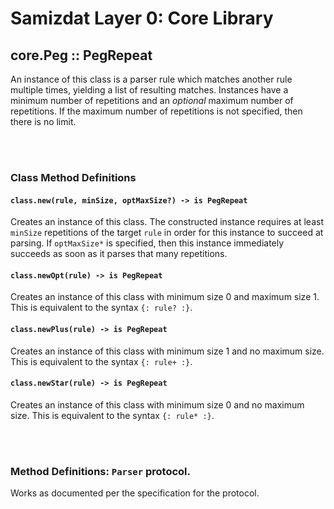 Samizdat Layer 0: Core Library
==============================

core.Peg :: PegRepeat
---------------------

An instance of this class is a parser rule which matches another rule
multiple times, yielding a list of resulting matches. Instances have a
minimum number of repetitions and an *optional* maximum number of repetitions.
If the maximum number of repetitions is not specified, then there is no
limit.


<br><br>
### Class Method Definitions

#### `class.new(rule, minSize, optMaxSize?) -> is PegRepeat`

Creates an instance of this class. The constructed instance requires at
least `minSize` repetitions of the target `rule` in order for this instance
to succeed at parsing. If `optMaxSize*` is specified, then this instance
immediately succeeds as soon as it parses that many repetitions.

#### `class.newOpt(rule) -> is PegRepeat`

Creates an instance of this class with minimum size 0 and maximum size 1.
This is equivalent to the syntax `{: rule? :}`.

#### `class.newPlus(rule) -> is PegRepeat`

Creates an instance of this class with minimum size 1 and no maximum size.
This is equivalent to the syntax `{: rule+ :}`.

#### `class.newStar(rule) -> is PegRepeat`

Creates an instance of this class with minimum size 0 and no maximum size.
This is equivalent to the syntax `{: rule* :}`.

<br><br>
### Method Definitions: `Parser` protocol.

Works as documented per the specification for the protocol.
